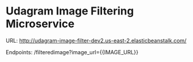 # Udagram Image Filtering Microservice

URL: http://udagram-image-filter-dev2.us-east-2.elasticbeanstalk.com/

Endpoints: /filteredimage?image_url={{IMAGE_URL}}